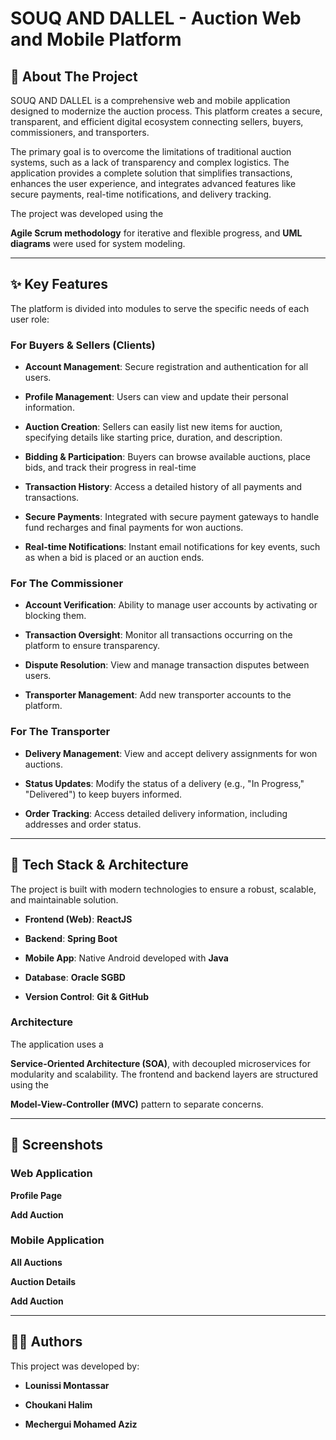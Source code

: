 # SOUQ AND DALLEL - Auction Web and Mobile Platform

## 📖 About The Project

SOUQ AND DALLEL is a comprehensive web and mobile application designed to modernize the auction process. This platform creates a secure, transparent, and efficient digital ecosystem connecting sellers, buyers, commissioners, and transporters. 

The primary goal is to overcome the limitations of traditional auction systems, such as a lack of transparency and complex logistics. The application provides a complete solution that simplifies transactions, enhances the user experience, and integrates advanced features like secure payments, real-time notifications, and delivery tracking.

The project was developed using the

**Agile Scrum methodology** for iterative and flexible progress, and **UML diagrams** were used for system modeling.

----------

## ✨ Key Features

The platform is divided into modules to serve the specific needs of each user role:

### **For Buyers & Sellers (Clients)**

-   **Account Management**: Secure registration and authentication for all users. 
    
-   **Profile Management**: Users can view and update their personal information.
    
-   **Auction Creation**: Sellers can easily list new items for auction, specifying details like starting price, duration, and description.
    
-   **Bidding & Participation**: Buyers can browse available auctions, place bids, and track their progress in real-time
    
-   **Transaction History**: Access a detailed history of all payments and transactions.
    
-   **Secure Payments**: Integrated with secure payment gateways to handle fund recharges and final payments for won auctions.
    
-   **Real-time Notifications**: Instant email notifications for key events, such as when a bid is placed or an auction ends.
    

### **For The Commissioner**

-   **Account Verification**: Ability to manage user accounts by activating or blocking them.
    
-   **Transaction Oversight**: Monitor all transactions occurring on the platform to ensure transparency.
    
-   **Dispute Resolution**: View and manage transaction disputes between users.
    
-   **Transporter Management**: Add new transporter accounts to the platform.
    

### **For The Transporter**

-   **Delivery Management**: View and accept delivery assignments for won auctions.
    
-   **Status Updates**: Modify the status of a delivery (e.g., "In Progress," "Delivered") to keep buyers informed.
    
-   **Order Tracking**: Access detailed delivery information, including addresses and order status.
    

----------

## 🚀 Tech Stack & Architecture

The project is built with modern technologies to ensure a robust, scalable, and maintainable solution.

-   **Frontend (Web)**: **ReactJS**
    
-   **Backend**: **Spring Boot**
   
-   **Mobile App**: Native Android developed with **Java**
    
-   **Database**: **Oracle SGBD**
    
-   **Version Control**: **Git & GitHub**
    

### **Architecture**

The application uses a

**Service-Oriented Architecture (SOA)**, with decoupled microservices for modularity and scalability. The frontend and backend layers are structured using the

**Model-View-Controller (MVC)** pattern to separate concerns. 

----------

## 📸 Screenshots

### **Web Application**

**Profile Page**

**Add Auction**

### **Mobile Application**

**All Auctions**

**Auction Details**

**Add Auction**

----------

## 👨‍💻 Authors

This project was developed by:

-   **Lounissi Montassar**
    
-   **Choukani Halim**
    
-   **Mechergui Mohamed Aziz** 
